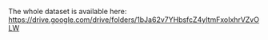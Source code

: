 The whole dataset is available here: https://drive.google.com/drive/folders/1bJa62v7YHbsfcZ4yItmFxoIxhrVZvOLW
